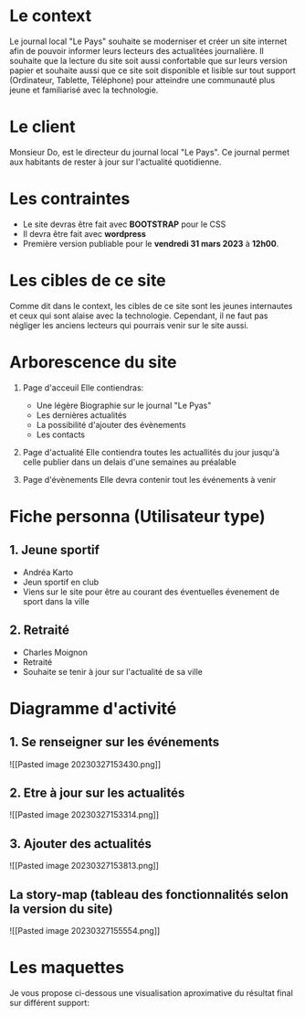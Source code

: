 # Le context
Le journal local "Le Pays" souhaite se moderniser et créer un site internet afin de pouvoir informer leurs lecteurs des actualitées journalière. Il souhaite que la lecture du site soit aussi confortable que sur leurs version papier et souhaite aussi que ce site soit disponible et lisible sur tout support (Ordinateur, Tablette, Téléphone) pour atteindre une communauté plus jeune et familiarisé avec la technologie.

# Le client
Monsieur Do, est le directeur du journal local "Le Pays". Ce journal permet aux habitants de rester à jour sur l'actualité quotidienne.

# Les contraintes
- Le site devras être fait avec **BOOTSTRAP** pour le CSS
- Il devra être fait avec **wordpress** 
- Première version publiable pour le **vendredi 31 mars 2023** à **12h00**.

# Les cibles de ce site
Comme dit dans le context, les cibles de ce site sont les jeunes internautes et ceux qui sont alaise avec la technologie. Cependant, il ne faut pas négliger les anciens lecteurs qui pourrais venir sur le site aussi.

# Arborescence du site
1. Page d'acceuil
	Elle contiendras:
	- Une légère Biographie sur le journal "Le Pyas"
	- Les dernières actualités
	- La possibilité d'ajouter des évènements
	- Les contacts 

2. Page d'actualité
	Elle contiendra toutes les actuallités du jour jusqu'à celle publier dans un delais d'une semaines au préalable

3. Page d'évènements
	Elle devra contenir tout les événements à venir

# Fiche personna (Utilisateur type)

## 1. Jeune sportif
- Andréa Karto
- Jeun sportif en club
- Viens sur le site pour être au courant des éventuelles évenement de sport dans la ville

## 2. Retraité
- Charles Moignon
- Retraité
- Souhaite se tenir à jour sur l'actualité de sa ville

# Diagramme d'activité
## 1. Se renseigner sur les événements 

![[Pasted image 20230327153430.png]]

## 2. Etre à jour sur les actualités

![[Pasted image 20230327153314.png]]

## 3. Ajouter des actualités

![[Pasted image 20230327153813.png]]

## La story-map (tableau des fonctionnalités selon la version du site)

![[Pasted image 20230327155554.png]]

# Les maquettes
Je vous propose ci-dessous une visualisation aproximative du résultat final sur différent support:
